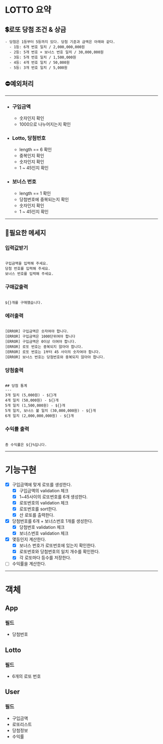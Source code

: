 # LOTTO 요약

## 💲로또 당첨 조건 & 상금

```
- 당첨은 1등부터 5등까지 있다. 당첨 기준과 금액은 아래와 같다.
  - 1등: 6개 번호 일치 / 2,000,000,000원
  - 2등: 5개 번호 + 보너스 번호 일치 / 30,000,000원
  - 3등: 5개 번호 일치 / 1,500,000원
  - 4등: 4개 번호 일치 / 50,000원
  - 5등: 3개 번호 일치 / 5,000원
```

## ⛔예외처리

---

- ### 구입금액

  - 숫자인지 확인
  - 1000으로 나누어지는지 확인

- ### Lotto, 당첨번호

  - length == 6 확인
  - 중복인지 확인
  - 숫자인지 확인
  - 1 ~ 45인지 확인

- ### 보너스 번호

  - length == 1 확인
  - 당첨번호에 중복되는지 확인
  - 숫자인지 확인
  - 1 ~ 45인지 확인

---

## 📢필요한 메세지

### 입력값받기

```

구입금액을 입력해 주세요.
당첨 번호를 입력해 주세요.
보너스 번호를 입력해 주세요.

```

### 구매값출력

```

${}개를 구매했습니다.

```

### 에러출력

```

[ERROR] 구입금액은 숫자여야 합니다.
[ERROR] 구입금액은 1000단위여야 합니다
[ERROR] 구입금액은 0이상 이여야 합니다.
[ERROR] 로또 번호는 중복되지 않아야 합니다.
[ERROR] 로또 번호는 1부터 45 사이의 숫자여야 합니다.
[ERROR] 보너스 번호는 당첨번호와 중복되지 않아야 합니다.

```

### 당첨출력

```

## 당첨 통계
---
3개 일치 (5,000원) - ${}개
4개 일치 (50,000원) - ${}개
5개 일치 (1,500,000원) - ${}개
5개 일치, 보너스 불 일치 (30,000,000원) - ${}개
6개 일치 (2,000,000,000원) - ${}개

```

### 수익률 출력

```

총 수익률은 ${}%입니다.

```

---

# 기능구현

- [x] 구입금액에 맞게 로또를 생성한다.
  - [x] 구입금액의 validation 체크
  - [x] 1~45사이의 로또번호를 6개 생성한다.
  - [x] 로또번호의 validation 체크
  - [x] 로또번호를 sort한다.
  - [x] 산 로또를 출력한다.
- [x] 당첨번호를 6개 + 보너스번호 1개를 생성한다.
  - [x] 당첨번호 validation 체크
  - [x] 보너스번호 validation 체크
- [x] 몇등인지 계산한다.
  - [x] 보너스 번호가 로또번호에 있는지 확인한다.
  - [x] 로또번호와 당첨번호의 일치 개수를 확인한다.
  - [x] 각 로또마다 등수를 저장한다.
- [ ] 수익률을 계산한다.

---

# 객체

## App

### 필드

- 당첨번호

## Lotto

### 필드

- 6개의 로또 번호

## User

### 필드

- 구입금액
- 로또리스트
- 당첨정보
- 수익률
